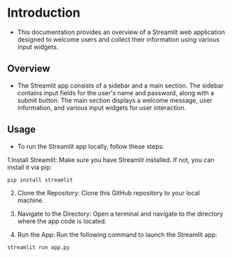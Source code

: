 #  Introduction
- This documentation provides an overview of a Streamlit web application designed to welcome users and collect their information using various input widgets.

## Overview
- The Streamlit app consists of a sidebar and a main section. The sidebar contains input fields for the user's name and password, along with a submit button. The main section displays a welcome message, user information, and various input widgets for user interaction.

## Usage
- To run the Streamlit app locally, follow these steps:

1.Install Streamlit: Make sure you have Streamlit installed. If not, you can install it via pip:

``` python
pip install streamlit
```

2. Clone the Repository: Clone this GitHub repository to your local machine.

3. Navigate to the Directory: Open a terminal and navigate to the directory where the app code is located.

4. Run the App: Run the following command to launch the Streamlit app:
 
 ```python
 streamlit run app.py
```